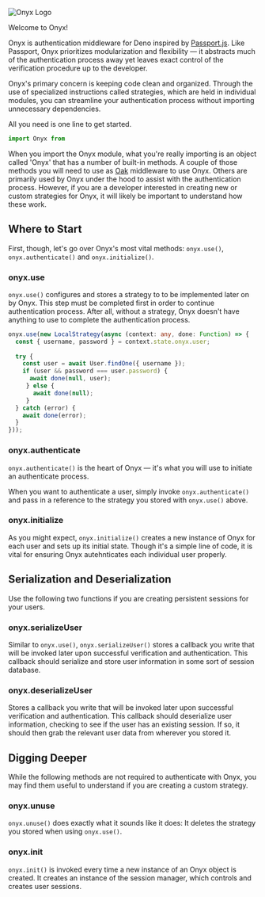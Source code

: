 ![Onyx Logo](https://i.imgur.com/SglpX1j.png)


Welcome to Onyx!

Onyx is authentication middleware for Deno inspired by [Passport.js](http://www.passportjs.org/). Like Passport, Onyx prioritizes modularization and flexibility — it abstracts much of the authentication process away yet leaves exact control of the verification procedure up to the developer.

Onyx's primary concern is keeping code clean and organized. Through the use of specialized instructions called strategies, which are held in individual modules, you can streamline your authentication process without importing unnecessary dependencies.

All you need is one line to get started.

```typescript
import Onyx from  
```

When you import the Onyx module, what you're really importing is an object called 'Onyx' that has a number of built-in methods. A couple of those methods you will need to use as [Oak](https://deno.land/x/oak@v6.3.1) middleware to use Onyx. Others are primarily used by Onyx under the hood to assist with the authentication process. However, if you are a developer interested in creating new or custom strategies for Onyx, it will likely be important to understand how these work.

## Where to Start
First, though, let's go over Onyx's most vital methods: `onyx.use()`, `onyx.authenticate()` and `onyx.initialize()`.

### onyx.use
`onyx.use()` configures and stores a strategy to to be implemented later on by Onyx. This step must be completed first in order to continue authentication process. After all, without a strategy, Onyx doesn't have anything to use to complete the authentication process.

```typescript
onyx.use(new LocalStrategy(async (context: any, done: Function) => {
  const { username, password } = context.state.onyx.user;
  
  try {
    const user = await User.findOne({ username });
    if (user && password === user.password) {
      await done(null, user);
     } else {
       await done(null);
     }
  } catch (error) {
    await done(error);
  }
}));
```

### onyx.authenticate
`onyx.authenticate()` is the heart of Onyx — it's what you will use to initiate an authenticate process.

When you want to authenticate a user, simply invoke `onyx.authenticate()` and pass in a reference to the strategy you stored with `onyx.use()` above.

### onyx.initialize
As you might expect, `onyx.initialize()` creates a new instance of Onyx for each user and sets up its initial state. Though it's a simple line of code, it is vital for ensuring Onyx autehnticates each individual user properly.

## Serialization and Deserialization
Use the following two functions if you are creating persistent sessions for your users.

### onyx.serializeUser
Similar to `onyx.use()`, `onyx.serializeUser()` stores a callback you write that will be invoked later upon successful verification and authentication. This callback should serialize and store user information in some sort of session database.

### onyx.deserializeUser
Stores a callback you write that will be invoked later upon successful verification and authentication. This callback should deserialize user information, checking to see if the user has an existing session. If so, it should then grab the relevant user data from wherever you stored it.

## Digging Deeper
While the following methods are not required to authenticate with Onyx, you may find them useful to understand if you are creating a custom strategy.

### onyx.unuse
`onyx.unuse()` does exactly what it sounds like it does: It deletes the strategy you stored when using `onyx.use()`.

### onyx.init
`onyx.init()` is invoked every time a new instance of an Onyx object is created. It creates an instance of the session manager, which controls and creates user sessions.
